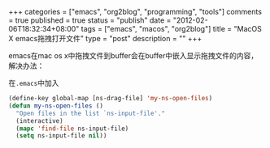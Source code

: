 +++
categories = ["emacs", "org2blog", "programming", "tools"]
comments = true
published = true
status = "publish"
date = "2012-02-06T18:32:34+08:00"
tags = ["emacs", "macos", "org2blog"]
title = "MacOS X emacs拖拽打开文件"
type = "post"
description = ""
+++

emacs在mac os x中拖拽文件到buffer会在buffer中嵌入显示拖拽文件的内容，解决办法：

在`.emacs`中加入

```lisp
(define-key global-map [ns-drag-file] 'my-ns-open-files)
(defun my-ns-open-files ()
  "Open files in the list `ns-input-file'."
  (interactive)
  (mapc 'find-file ns-input-file)
  (setq ns-input-file nil))
```
   
<!--more-->